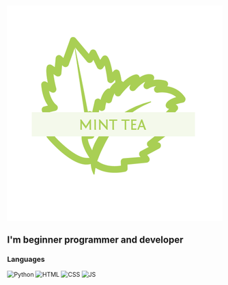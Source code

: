 ![header](https://github.com/xMintTea/XMintTea/blob/main/assets/minttea.png)

## I'm beginner programmer and developer

### Languages
![Python](https://img.shields.io/badge/-Python-FFD43B?style=for-the-badge&logo=Python&logoColor=306998) ![HTML](https://img.shields.io/badge/-HTML-202020?style=for-the-badge&logo=html5&logoColor=FF5733) ![CSS](https://img.shields.io/badge/-CSS-202020?style=for-the-badge&logo=css3&logoColor=264de4) ![JS](https://img.shields.io/badge/-JavaScript-323330?style=for-the-badge&logo=javascript&logoColor=f0db4f)


